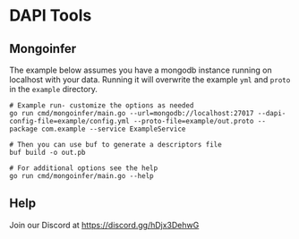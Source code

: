 # DAPI Tools

## Mongoinfer

The example below assumes you have a mongodb instance running on localhost with your data. Running it will overwrite the example `yml` and `proto` in the `example` directory.

```
# Example run- customize the options as needed
go run cmd/mongoinfer/main.go --url=mongodb://localhost:27017 --dapi-config-file=example/config.yml --proto-file=example/out.proto --package com.example --service ExampleService

# Then you can use buf to generate a descriptors file
buf build -o out.pb

# For additional options see the help
go run cmd/mongoinfer/main.go --help
```

## Help

Join our Discord at https://discord.gg/hDjx3DehwG
